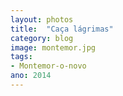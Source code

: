 ```yaml
---
layout: photos
title:  "Caça lágrimas"
category: blog
image: montemor.jpg
tags:
- Montemor-o-novo
ano: 2014
---
```




